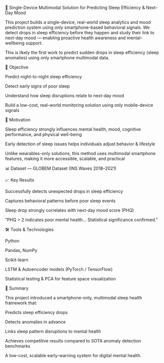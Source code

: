 📱 Single-Device Multimodal Solution for Predicting Sleep Efficiency & Next-Day Mood

This project builds a single-device, real-world sleep analytics and mood prediction system using only smartphone-based behavioral signals. We detect drops in sleep efficiency before they happen and study their link to next-day mood — enabling proactive health awareness and mental-wellbeing support.

This is likely the first work to predict sudden drops in sleep efficiency (sleep anomalies) using only smartphone multimodal data. 

🎯 Objective

Predict night-to-night sleep efficiency

Detect early signs of poor sleep

Understand how sleep disruptions relate to next-day mood

Build a low-cost, real-world monitoring solution using only mobile-device signals

🧠 Motivation

Sleep efficiency strongly influences mental health, mood, cognitive performance, and physical well-being

Early detection of sleep issues helps individuals adjust behavior & lifestyle

Unlike wearables-only solutions, this method uses multimodal smartphone features, making it more accessible, scalable, and practical

📊 Dataset — GLOBEM Dataset (INS Waves 2018–2021)

📈 Key Results

Successfully detects unexpected drops in sleep efficiency

Captures behavioral patterns before poor sleep events

Sleep drop strongly correlates with next-day mood score (PHQ)

“PHQ > 2 indicates poor mental health… Statistical significance confirmed.” 


🛠️ Tools & Technologies

Python

Pandas, NumPy

Scikit-learn

LSTM & Autoencoder models (PyTorch / TensorFlow)

Statistical testing & PCA for feature space visualization


📝 Summary

This project introduced a smartphone-only, multimodal sleep health framework that:

Predicts sleep efficiency drops

Detects anomalies in advance

Links sleep pattern disruptions to mental health

Achieves competitive results compared to SOTA anomaly detection benchmarks

A low-cost, scalable early-warning system for digital mental health.
